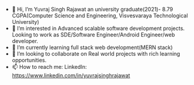 - 👋 Hi, I’m Yuvraj Singh Rajawat an university graduate(2021)- 8.79 CGPA(Computer Science and Engineering, Visvesvaraya Technological University)
- 👀 I’m interested in Advanced scalable software development projects. Looking to work as SDE/Software Engineer/Android Engineer/web developer.
- 🌱 I’m currently learning full stack web development(MERN stack)
- 💞️ I’m looking to collaborate on Real world projects with rich learning opportunities.
- 📫 How to reach me: LinkedIn: https://www.linkedin.com/in/yuvrajsinghrajawat


<!---
yuvirajawat/yuvirajawat is a ✨ special ✨ repository because its `README.md` (this file) appears on your GitHub profile.
You can click the Preview link to take a look at your changes.
--->
